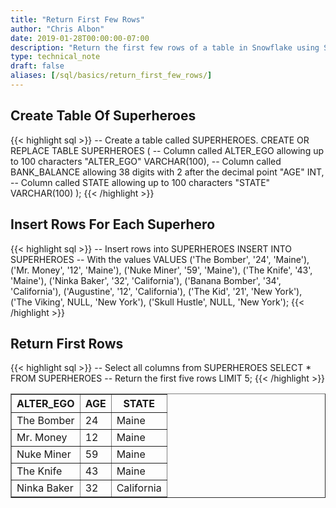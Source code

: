 ```yaml
---
title: "Return First Few Rows"
author: "Chris Albon"
date: 2019-01-28T00:00:00-07:00
description: "Return the first few rows of a table in Snowflake using SQL."
type: technical_note
draft: false
aliases: [/sql/basics/return_first_few_rows/]
---
```


## Create Table Of Superheroes

{{< highlight sql >}}
-- Create a table called SUPERHEROES.
CREATE OR REPLACE TABLE SUPERHEROES (
  -- Column called ALTER_EGO allowing up to 100 characters
  "ALTER_EGO" VARCHAR(100),
  -- Column called BANK_BALANCE allowing 38 digits with 2 after the decimal point
  "AGE" INT,
  -- Column called STATE allowing up to 100 characters
  "STATE" VARCHAR(100)
);
{{< /highlight >}}

## Insert Rows For Each Superhero

{{< highlight sql >}}
-- Insert rows into SUPERHEROES
INSERT INTO SUPERHEROES 
    -- With the values
    VALUES
    ('The Bomber', '24', 'Maine'),
    ('Mr. Money', '12', 'Maine'),
    ('Nuke Miner', '59', 'Maine'),
    ('The Knife', '43', 'Maine'),
    ('Ninka Baker', '32', 'California'),
    ('Banana Bomber', '34', 'California'),
    ('Augustine', '12', 'California'),
    ('The Kid', '21', 'New York'),
    ('The Viking', NULL, 'New York'),
    ('Skull Hustle', NULL, 'New York');
{{< /highlight >}}

## Return First Rows

{{< highlight sql >}}
-- Select all columns from SUPERHEROES
SELECT * FROM SUPERHEROES
-- Return the first five rows
LIMIT 5;
{{< /highlight >}}
<table border=1>
    <thead>
        <tr>
            <th>ALTER_EGO</th>
            <th>AGE</th>
            <th>STATE</th>
        </tr>
    </thead>
    <tbody>
        <tr>
            <td>The Bomber</td>
            <td>24</td>
            <td>Maine</td>
        </tr>
        <tr>
            <td>Mr. Money</td>
            <td>12</td>
            <td>Maine</td>
        </tr>
        <tr>
            <td>Nuke Miner</td>
            <td>59</td>
            <td>Maine</td>
        </tr>
        <tr>
            <td>The Knife</td>
            <td>43</td>
            <td>Maine</td>
        </tr>
        <tr>
            <td>Ninka Baker</td>
            <td>32</td>
            <td>California</td>
        </tr>
    </tbody>
</table>